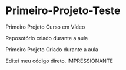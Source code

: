 # Primeiro-Projeto-Teste
 Primeiro Projeto Curso em Vídeo

 Reposotório criado durante a aula

 Primeiro Projeto Criado durante a aula 

Editei meu  código direto.  IMPRESSIONANTE
